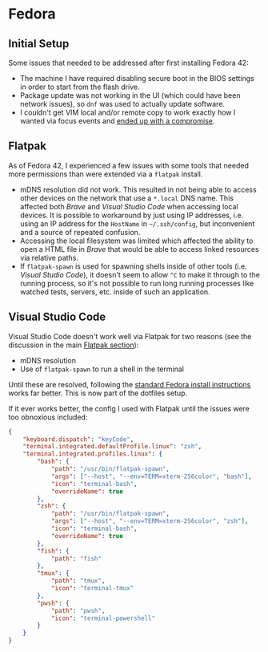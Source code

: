 # Fedora

## Initial Setup

Some issues that needed to be addressed after first installing Fedora 42:

- The machine I have required disabling secure boot in the BIOS settings in order to start from the flash drive.
- Package update was not working in the UI (which could have been network issues), so `dnf` was used to actually update software.
- I couldn't get VIM local and/or remote copy to work exactly how I wanted via focus events and [ended up with a compromise](https://github.com/wbyoung/dotfiles/commit/69bf7f0da4c1eb59b7cc19936dc6b75a22d02462).

## Flatpak

As of Fedora 42, I experienced a few issues with some tools that needed more permissions than were extended via a `flatpak` install.

- mDNS resolution did not work. This resulted in not being able to access other devices on the network that use a `*.local` DNS name. This affected both _Brave_ and _Visual Studio Code_ when accessing local devices. It is possible to workaround by just using IP addresses, i.e. using an IP address for the `HostName` in `~/.ssh/config`, but inconvenient and a source of repeated confusion.
- Accessing the local filesystem was limited which affected the ability to open a HTML file in _Brave_ that would be able to access linked resources via relative paths.
- If `flatpak-spawn` is used for spawning shells inside of other tools (i.e. _Visual Studio Code_), it doesn't seem to allow `^C` to make it through to the running process, so it's not possible to run long running processes like watched tests, servers, etc. inside of such an application.


## Visual Studio Code

Visual Studio Code doesn't work well via Flatpak for two reasons (see the discussion in the main [Flatpak section](#flatpak)):

- mDNS resolution
- Use of `flatpak-spawn` to run a shell in the terminal

Until these are resolved, following the [standard Fedora install instructions](https://code.visualstudio.com/docs/setup/linux#_rhel-fedora-and-centos-based-distributions) works far better. This is now part of the dotfiles setup.

If it ever works better, the config I used with Flatpak until the issues were too obnoxious included:

```json
{
    "keyboard.dispatch": "keyCode",
    "terminal.integrated.defaultProfile.linux": "zsh",
    "terminal.integrated.profiles.linux": {
        "bash": {
            "path": "/usr/bin/flatpak-spawn",
            "args": ["--host", "--env=TERM=xterm-256color", "bash"],
            "icon": "terminal-bash",
            "overrideName": true
        },
        "zsh": {
            "path": "/usr/bin/flatpak-spawn",
            "args": ["--host", "--env=TERM=xterm-256color", "zsh"],
            "icon": "terminal-bash",
            "overrideName": true
        },
        "fish": {
            "path": "fish"
        },
        "tmux": {
            "path": "tmux",
            "icon": "terminal-tmux"
        },
        "pwsh": {
            "path": "pwsh",
            "icon": "terminal-powershell"
        }
    }
}
```
